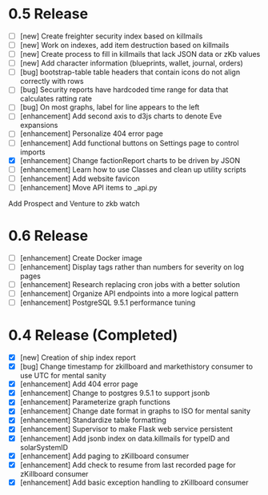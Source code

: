 0.5 Release
==================

- [ ] [new] Create freighter security index based on killmails  
- [ ] [new] Work on indexes, add item destruction based on killmails  
- [ ] [new] Create process to fill in killmails that lack JSON data or zKb values
- [ ] [new] Add character information (blueprints, wallet, journal, orders) 
- [ ] [bug] bootstrap-table table headers that contain icons do not align correctly with rows  
- [ ] [bug] Security reports have hardcoded time range for data that calculates ratting rate  
- [ ] [bug] On most graphs, label for line appears to the left  
- [ ] [enhancement] Add second axis to d3js charts to denote Eve expansions  
- [ ] [enhancement] Personalize 404 error page  
- [ ] [enhancement] Add functional buttons on Settings page to control imports  
- [x] [enhancement] Change factionReport charts to be driven by JSON  
- [ ] [enhancement] Learn how to use Classes and clean up utility scripts 
- [ ] [enhancement] Add website favicon  
- [ ] [enhancement] Move API items to _api.py  

Add Prospect and Venture to zkb watch

0.6 Release
==================
  
- [ ] [enhancement] Create Docker image  
- [ ] [enhancement] Display tags rather than numbers for severity on log pages  
- [ ] [enhancement] Research replacing cron jobs with a better solution  
- [ ] [enhancement] Organize API endpoints into a more logical pattern  
- [ ] [enhancement] PostgreSQL 9.5.1 performance tuning  

0.4 Release (Completed)
==================
  
- [x] [new] Creation of ship index report  
- [x] [bug] Change timestamp for zkillboard and markethistory consumer to use UTC for mental sanity   
- [x] [enhancement] Add 404 error page  
- [x] [enhancement] Change to postgres 9.5.1 to support jsonb  
- [x] [enhancement] Parameterize graph functions  
- [x] [enhancement] Change date format in graphs to ISO for mental sanity  
- [x] [enhancement] Standardize table formatting  
- [x] [enhancement] Supervisor to make Flask web service persistent  
- [x] [enhancement] Add jsonb index on data.killmails for typeID and solarSystemID
- [x] [enhancement] Add paging to zKillboard consumer
- [x] [enhancement] Add check to resume from last recorded page for zKillboard consumer  
- [x] [enhancement] Add basic exception handling to zKillboard consumer  
